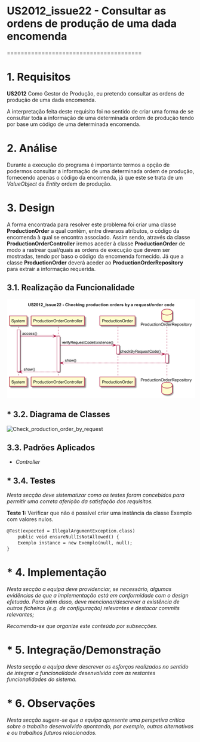 # US2012_issue22 - Consultar as ordens de produção de uma dada encomenda
=======================================


# 1. Requisitos

**US2012** Como Gestor de Produção, eu pretendo consultar as ordens de produção de uma dada encomenda.

A interpretação feita deste requisito foi no sentido de criar uma forma de se consultar toda a informação de uma determinada ordem de produção tendo por base um código de uma determinada encomenda.


# 2. Análise

Durante a execução do programa é importante termos a opção de podermos consultar a informação de uma determinada ordem de produção, fornecendo apenas o código da encomenda, já que este se trata de um *ValueObject* da *Entity* ordem de produção.


# 3. Design

A forma encontrada para resolver este problema foi criar uma classe **ProductionOrder** a qual contém, entre diversos atributos, o código da encomenda à qual se encontra associado.
Assim sendo, através da classe **ProductionOrderController** iremos aceder à classe **ProductionOrder** de modo a rastrear qual/quais as ordens de execução que devem ser mostradas, tendo por baso o código da encomenda fornecido. Já que a classe **ProductionOrder** deverá aceder ao **ProductionOrderRepository** para extrair a informação requerida.

## 3.1. Realização da Funcionalidade

![Check_production_order_by_request](US2012_issue22.png)

## * 3.2. Diagrama de Classes

![Check_production_order_by_request](...)

## 3.3. Padrões Aplicados

* *Controller*

## * 3.4. Testes

*Nesta secção deve sistematizar como os testes foram concebidos para permitir uma correta aferição da satisfação dos requisitos.*

**Teste 1:** Verificar que não é possível criar uma instância da classe Exemplo com valores nulos.

	@Test(expected = IllegalArgumentException.class)
		public void ensureNullIsNotAllowed() {
		Exemplo instance = new Exemplo(null, null);
	}


# * 4. Implementação

*Nesta secção a equipa deve providenciar, se necessário, algumas evidências de que a implementação está em conformidade com o design efetuado. Para além disso, deve mencionar/descrever a existência de outros ficheiros (e.g. de configuração) relevantes e destacar commits relevantes;*

*Recomenda-se que organize este conteúdo por subsecções.*


# * 5. Integração/Demonstração

*Nesta secção a equipa deve descrever os esforços realizados no sentido de integrar a funcionalidade desenvolvida com as restantes funcionalidades do sistema.*


# * 6. Observações

*Nesta secção sugere-se que a equipa apresente uma perspetiva critica sobre o trabalho desenvolvido apontando, por exemplo, outras alternativas e ou trabalhos futuros relacionados.*
